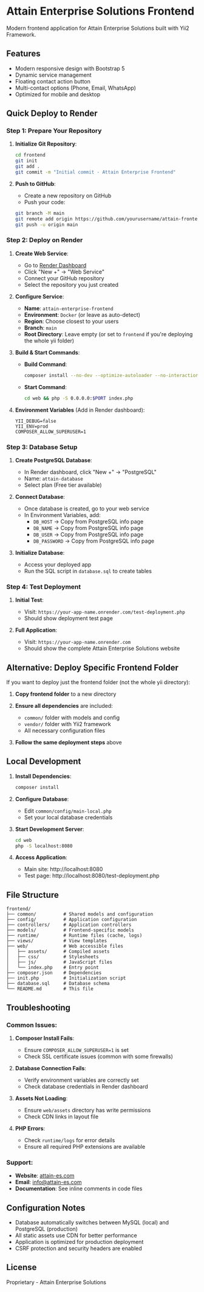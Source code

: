 # Attain Enterprise Solutions Frontend

Modern frontend application for Attain Enterprise Solutions built with Yii2 Framework.

## Features

- Modern responsive design with Bootstrap 5
- Dynamic service management
- Floating contact action button
- Multi-contact options (Phone, Email, WhatsApp)
- Optimized for mobile and desktop

## Quick Deploy to Render

### Step 1: Prepare Your Repository

1. **Initialize Git Repository**:
   ```bash
   cd frontend
   git init
   git add .
   git commit -m "Initial commit - Attain Enterprise Frontend"
   ```

2. **Push to GitHub**:
   - Create a new repository on GitHub
   - Push your code:
   ```bash
   git branch -M main
   git remote add origin https://github.com/yourusername/attain-frontend.git
   git push -u origin main
   ```

### Step 2: Deploy on Render

1. **Create Web Service**:
   - Go to [Render Dashboard](https://dashboard.render.com)
   - Click "New +" → "Web Service"
   - Connect your GitHub repository
   - Select the repository you just created

2. **Configure Service**:
   - **Name**: `attain-enterprise-frontend`
   - **Environment**: `Docker` (or leave as auto-detect)
   - **Region**: Choose closest to your users
   - **Branch**: `main`
   - **Root Directory**: Leave empty (or set to `frontend` if you're deploying the whole yii folder)

3. **Build & Start Commands**:
   - **Build Command**: 
     ```bash
     composer install --no-dev --optimize-autoloader --no-interaction && chmod -R 755 runtime && chmod -R 755 web/assets
     ```
   - **Start Command**: 
     ```bash
     cd web && php -S 0.0.0.0:$PORT index.php
     ```

4. **Environment Variables** (Add in Render dashboard):
   ```
   YII_DEBUG=false
   YII_ENV=prod
   COMPOSER_ALLOW_SUPERUSER=1
   ```

### Step 3: Database Setup

1. **Create PostgreSQL Database**:
   - In Render dashboard, click "New +" → "PostgreSQL"
   - Name: `attain-database`
   - Select plan (Free tier available)

2. **Connect Database**:
   - Once database is created, go to your web service
   - In Environment Variables, add:
     - `DB_HOST` → Copy from PostgreSQL info page
     - `DB_NAME` → Copy from PostgreSQL info page  
     - `DB_USER` → Copy from PostgreSQL info page
     - `DB_PASSWORD` → Copy from PostgreSQL info page

3. **Initialize Database**:
   - Access your deployed app
   - Run the SQL script in `database.sql` to create tables

### Step 4: Test Deployment

1. **Initial Test**: 
   - Visit: `https://your-app-name.onrender.com/test-deployment.php`
   - Should show deployment test page

2. **Full Application**:
   - Visit: `https://your-app-name.onrender.com`
   - Should show the complete Attain Enterprise Solutions website

## Alternative: Deploy Specific Frontend Folder

If you want to deploy just the frontend folder (not the whole yii directory):

1. **Copy frontend folder** to a new directory
2. **Ensure all dependencies** are included:
   - `common/` folder with models and config
   - `vendor/` folder with Yii2 framework
   - All necessary configuration files

3. **Follow the same deployment steps** above

## Local Development

1. **Install Dependencies**:
   ```bash
   composer install
   ```

2. **Configure Database**:
   - Edit `common/config/main-local.php`
   - Set your local database credentials

3. **Start Development Server**:
   ```bash
   cd web
   php -S localhost:8080
   ```

4. **Access Application**:
   - Main site: http://localhost:8080
   - Test page: http://localhost:8080/test-deployment.php

## File Structure

```
frontend/
├── common/          # Shared models and configuration
├── config/          # Application configuration
├── controllers/     # Application controllers
├── models/          # Frontend-specific models
├── runtime/         # Runtime files (cache, logs)
├── views/           # View templates
├── web/             # Web accessible files
│   ├── assets/      # Compiled assets
│   ├── css/         # Stylesheets
│   ├── js/          # JavaScript files
│   └── index.php    # Entry point
├── composer.json    # Dependencies
├── init.php         # Initialization script
├── database.sql     # Database schema
└── README.md        # This file
```

## Troubleshooting

### Common Issues:

1. **Composer Install Fails**:
   - Ensure `COMPOSER_ALLOW_SUPERUSER=1` is set
   - Check SSL certificate issues (common with some firewalls)

2. **Database Connection Fails**:
   - Verify environment variables are correctly set
   - Check database credentials in Render dashboard

3. **Assets Not Loading**:
   - Ensure `web/assets` directory has write permissions
   - Check CDN links in layout file

4. **PHP Errors**:
   - Check `runtime/logs` for error details
   - Ensure all required PHP extensions are available

### Support:

- **Website**: [attain-es.com](https://attain-es.com)
- **Email**: info@attain-es.com
- **Documentation**: See inline comments in code files

## Configuration Notes

- Database automatically switches between MySQL (local) and PostgreSQL (production)
- All static assets use CDN for better performance
- Application is optimized for production deployment
- CSRF protection and security headers are enabled

## License

Proprietary - Attain Enterprise Solutions
